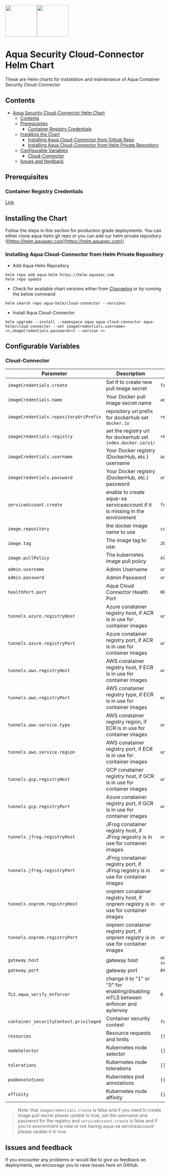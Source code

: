 <img src="https://avatars3.githubusercontent.com/u/12783832?s=200&v=4" height="100" width="100" /><img src="https://avatars3.githubusercontent.com/u/15859888?s=200&v=4" width="100" height="100"/>

# Aqua Security Cloud-Connector Helm Chart

These are Helm charts for installation and maintenance of Aqua Container Security Cloud-Connector

## Contents

- [Aqua Security Cloud-Connector Helm Chart](#aqua-security-cloud-connector-helm-chart)
  - [Contents](#contents)
  - [Prerequisites](#prerequisites)
    - [Container Registry Credentials](#container-registry-credentials)
  - [Installing the Chart](#installing-the-chart)
    - [Installing Aqua Cloud-Connector from Github Repo](#installing-aqua-cloud-connector-from-github-repo)
    - [Installing Aqua Cloud-Connector from Helm Private Repository](#installing-aqua-cloud-connector-from-helm-private-repository)
  - [Configurable Variables](#configurable-variables)
    - [Cloud-Connector](#cloud-connector)
  - [Issues and feedback](#issues-and-feedback)

## Prerequisites

### Container Registry Credentials

[Link](../docs/imagepullsecret.md)

## Installing the Chart
Follow the steps in this section for production grade deployments. You can either clone aqua-helm git repo or you can add our helm private repository ([https://helm.aquasec.com](https://helm.aquasec.com))
### Installing Aqua Cloud-Connector from Helm Private Repository

* Add Aqua Helm Repository
```shell
helm repo add aqua-helm https://helm.aquasec.com
helm repo update
```

* Check for available chart versions either from [Changelog](./CHANGELOG.md) or by running the below command
```shell
helm search repo aqua-helm/cloud-connector --versions
```

* Install Aqua Cloud-Connector

```shell
helm upgrade --install --namespace aqua aqua-cloud-connector aqua-helm/cloud-connector --set imageCredentials.username=<>,imageCredentials.password=<> --version <>
```

## Configurable Variables

### Cloud-Connector

Parameter | Description | Default                 | Mandatory
--------- | ----------- |-------------------------| -------
`imageCredentials.create` | Set if to create new pull image secret | `false`                 | `YES - New cluster`
`imageCredentials.name` | Your Docker pull image secret name | `aqua-registry-secret`  | `YES - New cluster`
`imageCredentials.repositoryUriPrefix` | repository uri prefix for dockerhub set `docker.io` | `registry.aquasec.com`  | `YES - New cluster`
`imageCredentials.registry` | set the registry url for dockerhub set `index.docker.io/v1/` | `registry.aquasec.com`  | `YES - New cluster`
`imageCredentials.username` | Your Docker registry (DockerHub, etc.) username | `aqua-registry-secret`  | `YES - New cluster`
`imageCredentials.password` | Your Docker registry (DockerHub, etc.) password | `unset`                 | `YES - New cluster`
`serviceAccount.create` | enable to create aqua-sa serviceaccount if it is missing in the environment | `false`                 | `YES - New cluster`
`image.repository` | the docker image name to use | `cc-standard`           | `YES`
`image.tag` | The image tag to use. | `2022.4`                | `YES`
`image.pullPolicy` | The kubernetes image pull policy | `Always`                | `NO`
`admin.username` | Admin Username | `unset`                 |`YES`
`admin.password` | Admin Password | `unset`                 |`YES`
`healthPort.port` | Aqua Cloud Connector Health Port | `8080`                  | `YES`
`tunnels.azure.registryHost` |Azure conatainer registry host, if ACR is in use for container images| `unset`                 | `NO`
`tunnels.azure.registryPort` |Azure conatainer registry port, if ACR is in use for container images| `unset`                 | `NO`
`tunnels.aws.registryHost` |AWS conatainer registry host, if ECR is in use for container images| `unset`                 | `NO`
`tunnels.aws.registryPort` |AWS conatainer registry type, if ECR is in use for container images| `ecr`                   | `NO`
`tunnels.aws.service.type` |AWS conatainer registry region, if ECR is in use for container images| `unset`                 | `YES - if AWS ECR in use`
`tunnels.aws.service.region` |AWS conatainer registry port, if ECR is in use for container images| `unset`                 | `YES - if AWS ECR in use`
`tunnels.gcp.registryHost` |GCP conatainer registry host, if GCR is in use for container images| `unset`                 | `NO`
`tunnels.gcp.registryPort` |Azure conatainer registry port, if GCR is in use for container images| `unset`                 | `NO`
`tunnels.jfrog.registryHost` |JFrog conatainer registry host, if JFrog regostry is in use for container images| `unset`                 |
`tunnels.jfrog.registryPort` |JFrog conatainer registry port, if JFrog registry is in use for container images| `unset`                 | `NO`
`tunnels.onprem.registryHost` |onprem conatainer registry host, if onprem registry is in use for container images| `unset`                 | `NO`
`tunnels.onprem.registryPort` |onprem conatainer registry port, if onprem registry is in use for container images| `unset`                 | `NO`
`gateway.host` | gateway host | `aqua-gateway-svc.aqua` | `YES`
`gateway.port` | gateway port | `8443`                  | `YES`
`TLS.aqua_verify_enforcer` | change it to "1" or "0" for enabling/disabling mTLS between enforcer and ay/envoy | `0`                     |  `YES` <br /> `if TLS.enabled is set to true`
`container_securityContext.privileged` | Container security context | `false`                 | `NO`
`resources` |	Resource requests and limits | `{}`                    | `NO`
`nodeSelector` |	Kubernetes node selector	| `{}`                    | `NO`
`tolerations` |	Kubernetes node tolerations	| `[]`                    | `NO`
`podAnnotations` | Kubernetes pod annotations | `{}`                    | `NO`
`affinity` |	Kubernetes node affinity | `{}`                    | `NO`


> Note: that `imageCredentials.create` is false and if you need to create image pull secret please update to true, set the username and password for the registry and `serviceAccount.create` is false and if you're environment is new or not having aqua-sa serviceaccount please update it to true.

## Issues and feedback

If you encounter any problems or would like to give us feedback on deployments, we encourage you to raise issues here on GitHub.
